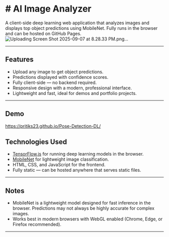 # # AI Image Analyzer

A client-side deep learning web application that analyzes images and displays top object predictions using MobileNet. Fully runs in the browser and can be hosted on GitHub Pages.
![Uploading Screen Shot 2025-09-07 at 8.28.33 PM.png…]()

---

## Features

- Upload any image to get object predictions.
- Predictions displayed with confidence scores.
- Fully client-side — no backend required.
- Responsive design with a modern, professional interface.
- Lightweight and fast, ideal for demos and portfolio projects.

---

## Demo

https://pritiks23.github.io/Pose-Detection-DL/

## Technologies Used

- [TensorFlow.js](https://www.tensorflow.org/js) for running deep learning models in the browser.
- [MobileNet](https://github.com/tensorflow/tfjs-models/tree/master/mobilenet) for lightweight image classification.
- HTML, CSS, and JavaScript for the frontend.
- Fully static — can be hosted anywhere that serves static files.

---

## Notes

- MobileNet is a lightweight model designed for fast inference in the browser. Predictions may not always be highly accurate for complex images.
- Works best in modern browsers with WebGL enabled (Chrome, Edge, or Firefox recommended).

---
